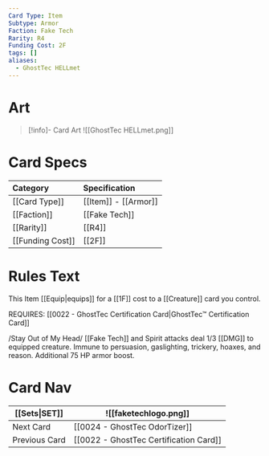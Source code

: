 ```yaml
---
Card Type: Item
Subtype: Armor
Faction: Fake Tech
Rarity: R4
Funding Cost: 2F
tags: []
aliases:
  - GhostTec HELLmet
---
```

# Art

> [!info]- Card Art
> ![[GhostTec HELLmet.png]]

# Card Specs

| Category | Specification| 
| :--- | :--- |
| [[Card Type]] | [[Item]] - [[Armor]] |  
| [[Faction]] | [[Fake Tech]] |  
| [[Rarity]] | [[R4]] |  
| [[Funding Cost]] | [[2F]] |  

# Rules Text  

This Item [[Equip|equips]] for a [[1F]] cost to a [[Creature]] card you control.  

REQUIRES: [[0022 - GhostTec Certification Card|GhostTec™ Certification Card]]  

/Stay Out of My Head/ [[Fake Tech]] and Spirit attacks deal 1/3 [[DMG]] to equipped creature. 
Immune to persuasion, gaslighting, trickery, hoaxes, and reason. 
Additional 75 HP armor boost.  

# Card Nav

| [[Sets\|SET]]           | ![[faketechlogo.png]]          |
| ------------- | ------------------------------ |
| Next Card     | [[0024 - GhostTec OdorTizer]] |
| Previous Card | [[0022 - GhostTec Certification Card]]         |

